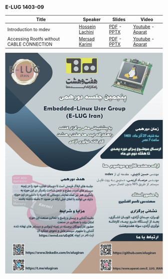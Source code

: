 
### E-LUG 1403-09

| Title  | Speaker | Slides | Video |
| ------------- | ------------- | ------------- | ------------- |
| Introduction to mdev | [Hossein Lachini](https://github.com/HosseinLachini) | [PDF](events/1403/09/documents/E-LUG-mdev.pdf) - [PPTX](events/1403/09/documents/E-LUG-mdev.pptx) | [Youtube](https://www.youtube.com/@E-LUG_IRAN) - [Aparat](https://www.aparat.com/E_LUG_IRAN) |
| Accessing Rootfs without CABLE CONNECTION | [Mersad Karimi](https://ir.linkedin.com/in/mersadk) | [PDF](events/1403/09/documents/AccessRootfs.pdf) - [PPTX](events/1403/09/documents/AccessRootfs.pptx) | [Youtube](https://www.youtube.com/@E-LUG_IRAN) - [Aparat](https://www.aparat.com/E_LUG_IRAN) |

![Poster 1403-05](events/1403/09/documents/poster.jpg)
